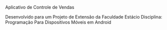 Aplicativo de Controle de Vendas

Desenvolvido para um Projeto de Extensão da Faculdade Estácio
Disciplina: Programação Para Dispositivos Móveis em Android
